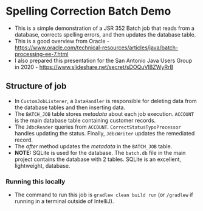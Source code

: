 # Spelling Correction Batch Demo
* This is a simple demonstration of a JSR 352 Batch job that reads from a database, corrects spelling errors, and then updates the database table.
* This is a good overview from Oracle - https://www.oracle.com/technical-resources/articles/java/batch-processing-ee-7.html
* I also prepared this presentation for the San Antonio Java Users Group in 2020 - https://www.slideshare.net/secret/sDOQuVlBZWyRrB

## Structure of job
* In `CustomJobListener`, a `DataHandler` is responsible for deleting data from the database tables and then inserting data.
* The `BATCH_JOB` table stores _metadata_ about each job execution. `ACCOUNT` is the main database table containing customer records.
* The `JdbcReader` queries from `ACCOUNT`. `CorrectStatusTypoProcessor` handles updating the status. Finally, `JdbcWriter` updates the remediated record.
* The _after_ method updates the _metadata_ in the `BATCH_JOB` table.
* **NOTE:** SQLite is used for the database. The `batch.db` file in the main project contains the database with 2 tables. SQLite is an excellent, lightweight, database.

### Running this locally
* The command to run this job is `gradlew clean build run` (or `/gradlew` if running in a terminal outside of IntelliJ).
